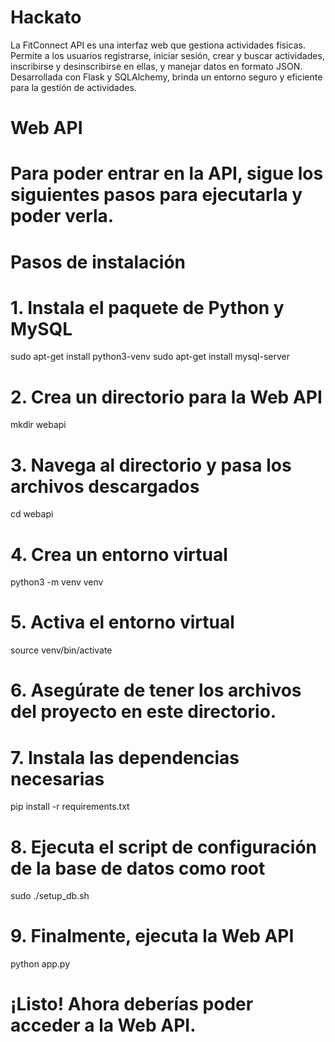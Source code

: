 # Hackato
La FitConnect API es una interfaz web que gestiona actividades físicas. Permite a los usuarios registrarse, iniciar sesión, crear y buscar actividades, inscribirse y desinscribirse en ellas, y manejar datos en formato JSON. Desarrollada con Flask y SQLAlchemy, brinda un entorno seguro y eficiente para la gestión de actividades.

# Web API

# Para poder entrar en la API, sigue los siguientes pasos para ejecutarla y poder verla.

# Pasos de instalación

# 1. Instala el paquete de Python y MySQL
sudo apt-get install python3-venv
sudo apt-get install mysql-server

# 2. Crea un directorio para la Web API
mkdir webapi

# 3. Navega al directorio y pasa los archivos descargados
cd webapi

# 4. Crea un entorno virtual
python3 -m venv venv

# 5. Activa el entorno virtual
source venv/bin/activate

# 6. Asegúrate de tener los archivos del proyecto en este directorio.

# 7. Instala las dependencias necesarias
pip install -r requirements.txt

# 8. Ejecuta el script de configuración de la base de datos como root
sudo ./setup_db.sh

# 9. Finalmente, ejecuta la Web API
python app.py

# ¡Listo! Ahora deberías poder acceder a la Web API.
